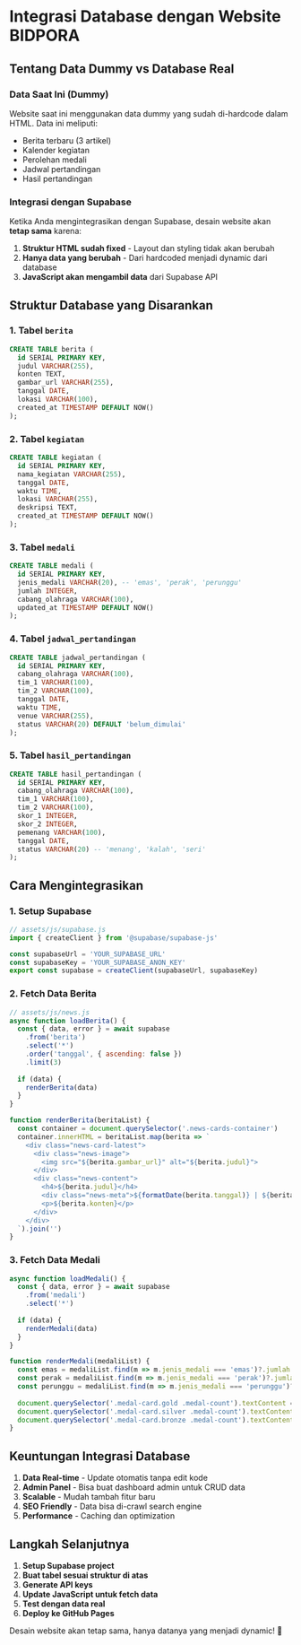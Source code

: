 # Integrasi Database dengan Website BIDPORA

## Tentang Data Dummy vs Database Real

### Data Saat Ini (Dummy)
Website saat ini menggunakan data dummy yang sudah di-hardcode dalam HTML. Data ini meliputi:
- Berita terbaru (3 artikel)
- Kalender kegiatan
- Perolehan medali
- Jadwal pertandingan
- Hasil pertandingan

### Integrasi dengan Supabase

Ketika Anda mengintegrasikan dengan Supabase, desain website akan **tetap sama** karena:

1. **Struktur HTML sudah fixed** - Layout dan styling tidak akan berubah
2. **Hanya data yang berubah** - Dari hardcoded menjadi dynamic dari database
3. **JavaScript akan mengambil data** dari Supabase API

## Struktur Database yang Disarankan

### 1. Tabel `berita`
```sql
CREATE TABLE berita (
  id SERIAL PRIMARY KEY,
  judul VARCHAR(255),
  konten TEXT,
  gambar_url VARCHAR(255),
  tanggal DATE,
  lokasi VARCHAR(100),
  created_at TIMESTAMP DEFAULT NOW()
);
```

### 2. Tabel `kegiatan`
```sql
CREATE TABLE kegiatan (
  id SERIAL PRIMARY KEY,
  nama_kegiatan VARCHAR(255),
  tanggal DATE,
  waktu TIME,
  lokasi VARCHAR(255),
  deskripsi TEXT,
  created_at TIMESTAMP DEFAULT NOW()
);
```

### 3. Tabel `medali`
```sql
CREATE TABLE medali (
  id SERIAL PRIMARY KEY,
  jenis_medali VARCHAR(20), -- 'emas', 'perak', 'perunggu'
  jumlah INTEGER,
  cabang_olahraga VARCHAR(100),
  updated_at TIMESTAMP DEFAULT NOW()
);
```

### 4. Tabel `jadwal_pertandingan`
```sql
CREATE TABLE jadwal_pertandingan (
  id SERIAL PRIMARY KEY,
  cabang_olahraga VARCHAR(100),
  tim_1 VARCHAR(100),
  tim_2 VARCHAR(100),
  tanggal DATE,
  waktu TIME,
  venue VARCHAR(255),
  status VARCHAR(20) DEFAULT 'belum_dimulai'
);
```

### 5. Tabel `hasil_pertandingan`
```sql
CREATE TABLE hasil_pertandingan (
  id SERIAL PRIMARY KEY,
  cabang_olahraga VARCHAR(100),
  tim_1 VARCHAR(100),
  tim_2 VARCHAR(100),
  skor_1 INTEGER,
  skor_2 INTEGER,
  pemenang VARCHAR(100),
  tanggal DATE,
  status VARCHAR(20) -- 'menang', 'kalah', 'seri'
);
```

## Cara Mengintegrasikan

### 1. Setup Supabase
```javascript
// assets/js/supabase.js
import { createClient } from '@supabase/supabase-js'

const supabaseUrl = 'YOUR_SUPABASE_URL'
const supabaseKey = 'YOUR_SUPABASE_ANON_KEY'
export const supabase = createClient(supabaseUrl, supabaseKey)
```

### 2. Fetch Data Berita
```javascript
// assets/js/news.js
async function loadBerita() {
  const { data, error } = await supabase
    .from('berita')
    .select('*')
    .order('tanggal', { ascending: false })
    .limit(3)
  
  if (data) {
    renderBerita(data)
  }
}

function renderBerita(beritaList) {
  const container = document.querySelector('.news-cards-container')
  container.innerHTML = beritaList.map(berita => `
    <div class="news-card-latest">
      <div class="news-image">
        <img src="${berita.gambar_url}" alt="${berita.judul}">
      </div>
      <div class="news-content">
        <h4>${berita.judul}</h4>
        <div class="news-meta">${formatDate(berita.tanggal)} | ${berita.lokasi}</div>
        <p>${berita.konten}</p>
      </div>
    </div>
  `).join('')
}
```

### 3. Fetch Data Medali
```javascript
async function loadMedali() {
  const { data, error } = await supabase
    .from('medali')
    .select('*')
  
  if (data) {
    renderMedali(data)
  }
}

function renderMedali(medaliList) {
  const emas = medaliList.find(m => m.jenis_medali === 'emas')?.jumlah || 0
  const perak = medaliList.find(m => m.jenis_medali === 'perak')?.jumlah || 0
  const perunggu = medaliList.find(m => m.jenis_medali === 'perunggu')?.jumlah || 0
  
  document.querySelector('.medal-card.gold .medal-count').textContent = emas
  document.querySelector('.medal-card.silver .medal-count').textContent = perak
  document.querySelector('.medal-card.bronze .medal-count').textContent = perunggu
}
```

## Keuntungan Integrasi Database

1. **Data Real-time** - Update otomatis tanpa edit kode
2. **Admin Panel** - Bisa buat dashboard admin untuk CRUD data
3. **Scalable** - Mudah tambah fitur baru
4. **SEO Friendly** - Data bisa di-crawl search engine
5. **Performance** - Caching dan optimization

## Langkah Selanjutnya

1. **Setup Supabase project**
2. **Buat tabel sesuai struktur di atas**
3. **Generate API keys**
4. **Update JavaScript untuk fetch data**
5. **Test dengan data real**
6. **Deploy ke GitHub Pages**

Desain website akan tetap sama, hanya datanya yang menjadi dynamic! 🚀
